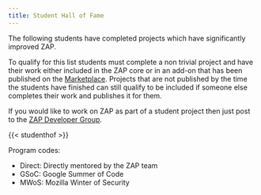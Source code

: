 ```yaml
---
title: Student Hall of Fame
---
```


The following students have completed projects which have significantly improved ZAP.

To qualify for this list students must complete a non trivial project and have their work either included in 
the ZAP core or in an add-on that has been published on the [Marketplace](/addons/). Projects that are not published 
by the time the students have finished can still qualify to be included if someone else completes their work and 
publishes it for them.

If you would like to work on ZAP as part of a student project then just post to the [ZAP Developer Group](https://groups.google.com/group/zaproxy-develop).

{{< studenthof >}}

Program codes:

  - Direct: Directly mentored by the ZAP team
  - GSoC: Google Summer of Code
  - MWoS: Mozilla Winter of Security